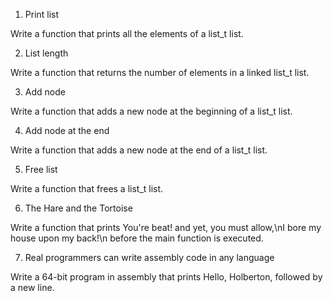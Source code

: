 1.	Print list

Write a function that prints all the elements of a list_t list.

2.	List length

Write a function that returns the number of elements in a linked list_t list.

3.	Add node

Write a function that adds a new node at the beginning of a list_t list.

4.	Add node at the end

Write a function that adds a new node at the end of a list_t list.

5.	Free list

Write a function that frees a list_t list.

6.	The Hare and the Tortoise

Write a function that prints You're beat! and yet, you must allow,\nI bore my house upon my back!\n before the main function is executed.

7.	Real programmers can write assembly code in any language

Write a 64-bit program in assembly that prints Hello, Holberton, followed by a new line.
